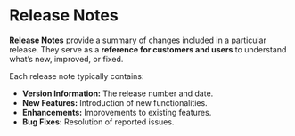 # Release Notes

**Release Notes** provide a summary of changes included in a particular release. They serve as a **reference for customers and users** to understand what’s new, improved, or fixed.

Each release note typically contains:

* **Version Information:** The release number and date.
* **New Features:** Introduction of new functionalities.
* **Enhancements:** Improvements to existing features.
* **Bug Fixes:** Resolution of reported issues.
